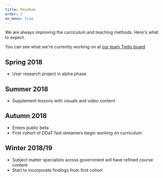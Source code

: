 ```yaml
---
title: Roadmap
order: 2
on_menu: true
---
```


<p class="lede">We are always improving the curriculum and teaching methods. Here's what to expect.</p>

You can see what we're currently working on at [our team Trello board](https://trello.com/b/jYuomh35/ddat-codelabs)

## Spring 2018

- User research project in alpha phase

## Summer 2018

- Supplement lessons with visuals and video content

## Autumn 2018

- Enters public beta
- First cohort of DDaT fast streamers begin working on curriculum

## Winter 2018/19

- Subject matter specialists across government will have refined course content
- Start to incorporate findings from first cohort
